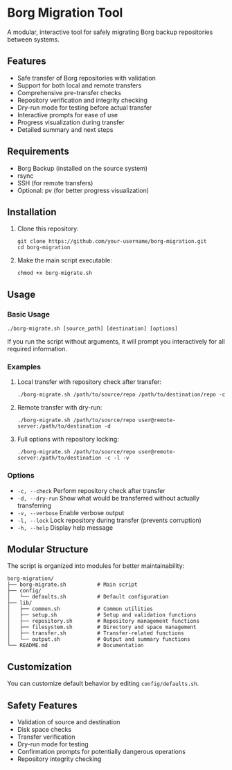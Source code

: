 # Borg Migration Tool

A modular, interactive tool for safely migrating Borg backup repositories between systems.

## Features

- Safe transfer of Borg repositories with validation
- Support for both local and remote transfers
- Comprehensive pre-transfer checks
- Repository verification and integrity checking
- Dry-run mode for testing before actual transfer
- Interactive prompts for ease of use
- Progress visualization during transfer
- Detailed summary and next steps

## Requirements

- Borg Backup (installed on the source system)
- rsync
- SSH (for remote transfers)
- Optional: pv (for better progress visualization)

## Installation

1. Clone this repository:
    
    ```
    git clone https://github.com/your-username/borg-migration.git
    cd borg-migration
    ```
    
2. Make the main script executable:
    
    ```
    chmod +x borg-migrate.sh
    ```
    

## Usage

### Basic Usage

```
./borg-migrate.sh [source_path] [destination] [options]
```

If you run the script without arguments, it will prompt you interactively for all required information.

### Examples

1. Local transfer with repository check after transfer:
    
    ```
    ./borg-migrate.sh /path/to/source/repo /path/to/destination/repo -c
    ```
    
2. Remote transfer with dry-run:
    
    ```
    ./borg-migrate.sh /path/to/source/repo user@remote-server:/path/to/destination -d
    ```
    
3. Full options with repository locking:
    
    ```
    ./borg-migrate.sh /path/to/source/repo user@remote-server:/path/to/destination -c -l -v
    ```
    

### Options

- `-c, --check` Perform repository check after transfer
- `-d, --dry-run` Show what would be transferred without actually transferring
- `-v, --verbose` Enable verbose output
- `-l, --lock` Lock repository during transfer (prevents corruption)
- `-h, --help` Display help message

## Modular Structure

The script is organized into modules for better maintainability:

```
borg-migration/
├── borg-migrate.sh          # Main script
├── config/
│   └── defaults.sh          # Default configuration
├── lib/
│   ├── common.sh            # Common utilities
│   ├── setup.sh             # Setup and validation functions
│   ├── repository.sh        # Repository management functions
│   ├── filesystem.sh        # Directory and space management
│   ├── transfer.sh          # Transfer-related functions
│   └── output.sh            # Output and summary functions
└── README.md                # Documentation
```

## Customization

You can customize default behavior by editing `config/defaults.sh`.

## Safety Features

- Validation of source and destination
- Disk space checks
- Transfer verification
- Dry-run mode for testing
- Confirmation prompts for potentially dangerous operations
- Repository integrity checking
